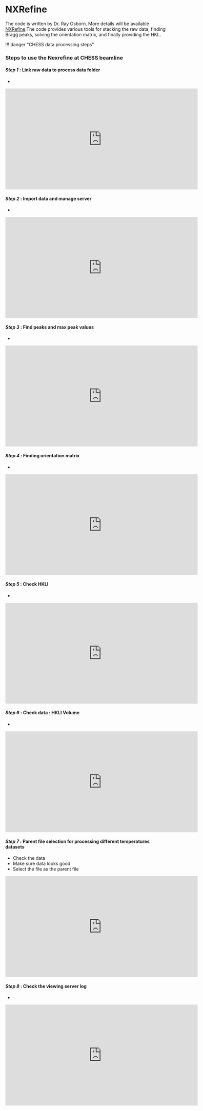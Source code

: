 
# NXRefine
The code is written by Dr. Ray Osborn. More details will be available [NXRefine](https://nexpy.github.io/nxrefine/).The code provides various tools for stacking the raw data, finding Bragg peaks, solving the orientation matrix, and finally providing the HKL. 


!!! danger "CHESS data processing steps" 

### Steps to use the Nexrefine at CHESS beamline

#### <i> Step 1 </i>: Link raw data to process data folder

* 


<iframe width="600" height="315" src="https://www.youtube.com/embed/IAX8-wOgImc?si=CdC_gDJQmBnrNGEq" title="YouTube video player" frameborder="0" allow="accelerometer; autoplay; clipboard-write; encrypted-media; gyroscope; picture-in-picture; web-share" allowfullscreen></iframe>



#### <i> Step 2 </i>: Import data and manage server
* 

<iframe width="600" height="315" src="https://www.youtube.com/embed/9Js5P2Gn_nk?si=7tnBI5l4xqypNcmh" title="YouTube video player" frameborder="0" allow="accelerometer; autoplay; clipboard-write; encrypted-media; gyroscope; picture-in-picture; web-share" allowfullscreen></iframe>


#### <i> Step 3 </i>: Find peaks and max peak values
* 

<iframe width="600" height="315" src="https://www.youtube.com/embed/3bl7pVS2CWI?si=Zdvoku9h_T1JQkfG" title="YouTube video player" frameborder="0" allow="accelerometer; autoplay; clipboard-write; encrypted-media; gyroscope; picture-in-picture; web-share" allowfullscreen></iframe>


#### <i> Step 4 </i>: Finding orientation matrix
* 

<iframe width="600" height="315" src="https://www.youtube.com/embed/AKL9SOP9clQ?si=BmiP6PhG6uTt3T8u" title="YouTube video player" frameborder="0" allow="accelerometer; autoplay; clipboard-write; encrypted-media; gyroscope; picture-in-picture; web-share" allowfullscreen></iframe>


#### <i> Step 5 </i>: Check HKLI 
* 

<iframe width="600" height="315" src="https://www.youtube.com/embed/qbSChMwf0Ck?si=4oNTPcOg9_gqFA2p" title="YouTube video player" frameborder="0" allow="accelerometer; autoplay; clipboard-write; encrypted-media; gyroscope; picture-in-picture; web-share" allowfullscreen></iframe>


#### <i> Step 6 </i>: Check data : HKLI Volume
* 

<iframe width="600" height="315" src="https://www.youtube.com/embed/5_G1QN8JlMw?si=CckLYZPVJmbeBffS" title="YouTube video player" frameborder="0" allow="accelerometer; autoplay; clipboard-write; encrypted-media; gyroscope; picture-in-picture; web-share" allowfullscreen></iframe>

#### <i> Step 7 </i>: Parent file selection for processing different temperatures datasets
* Check the data
* Make sure data looks good 
* Select the file as the parent file

<iframe width="600" height="315" src="https://www.youtube.com/embed/dCsU3QN5yQ0?si=56-IMaUNto7gdNBh" title="YouTube video player" frameborder="0" allow="accelerometer; autoplay; clipboard-write; encrypted-media; gyroscope; picture-in-picture; web-share" allowfullscreen></iframe>


#### <i> Step 8 </i>: Check the viewing server log
* 

<iframe width="600" height="315" src="https://www.youtube.com/embed/EwwbVRqq308?si=u0m6DHsAH_AgnnOb" title="YouTube video player" frameborder="0" allow="accelerometer; autoplay; clipboard-write; encrypted-media; gyroscope; picture-in-picture; web-share" allowfullscreen></iframe>

